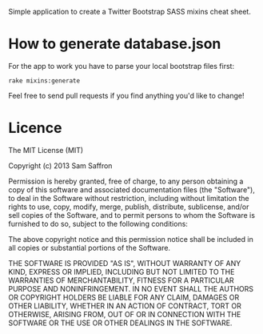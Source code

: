 Simple application to create a Twitter Bootstrap SASS mixins cheat sheet.

# How to generate database.json

For the app to work you have to parse your local bootstrap files first:
```shell
rake mixins:generate
```

Feel free to send pull requests if you find anything you'd like to change!

# Licence

The MIT License (MIT)

Copyright (c) 2013 Sam Saffron

Permission is hereby granted, free of charge, to any person obtaining a copy of this software and associated documentation files (the "Software"), to deal in the Software without restriction, including without limitation the rights to use, copy, modify, merge, publish, distribute, sublicense, and/or sell copies of the Software, and to permit persons to whom the Software is furnished to do so, subject to the following conditions:

The above copyright notice and this permission notice shall be included in all copies or substantial portions of the Software.

THE SOFTWARE IS PROVIDED "AS IS", WITHOUT WARRANTY OF ANY KIND, EXPRESS OR IMPLIED, INCLUDING BUT NOT LIMITED TO THE WARRANTIES OF MERCHANTABILITY, FITNESS FOR A PARTICULAR PURPOSE AND NONINFRINGEMENT. IN NO EVENT SHALL THE AUTHORS OR COPYRIGHT HOLDERS BE LIABLE FOR ANY CLAIM, DAMAGES OR OTHER LIABILITY, WHETHER IN AN ACTION OF CONTRACT, TORT OR OTHERWISE, ARISING FROM, OUT OF OR IN CONNECTION WITH THE SOFTWARE OR THE USE OR OTHER DEALINGS IN THE SOFTWARE.

